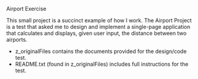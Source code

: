 Airport Exercise 

This small project is a succinct example of how I work. The Airport Project is a test that asked me to design and implement a single-page application that calculates and displays, given user input, the distance between two airports.

* z_originalFiles contains the documents provided for the design/code test.
* README.txt (found in z_originalFiles) includes full instructions for the test.
